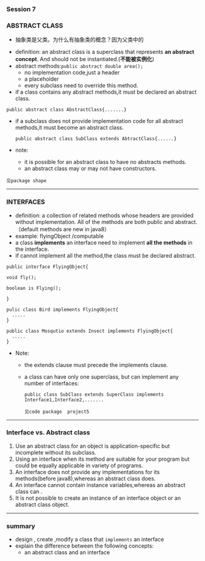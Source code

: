 ### Session 7

### ABSTRACT CLASS

* 抽象类是父类。为什么有抽象类的概念？因为父类中的

- definition: an abstract class is a superclass that represents **an abstract concept**. And should not be instantiated.(**不能被实例化**)
- abstract methods:`public abstract double area();`
  - no implementation code,just a header
  - a placeholder
  - every subclass need to override this method.
- if a class contains any abstract methods,it must be declared an abstract class.

`public abstract class AbstractClass{.......}`

- if a subclass does not provide implementation code for all abstract methods,it must become an abstract class.

  `public abstract class SubClass extends AbtractClass{......}`

- note: 

  - it is possible for an abstract class to have no abstracts methods.
  - an abstract class may or may not have constructors.

```
见package shape
```



------

### INTERFACES

- definition: a collection of related methods whose headers are provided without implementation. All of the methods are both public and abstract.  （default methods are new in java8）
- example:  flyingObject /computable 
- a class  **implements** an interface need to implement **all the methods** in the interface.
- if cannot implement all the method,the class must be declared abstract.

```
public interface FlyingObject{

void fly();

boolean is Flying();

}
```

```
pulic class Bird implements FlyingObject{
  .....
}
```

```
public class Mosqutio extends Insect implements FlyingObject{
  .....
}
```

- Note:

  - the extends clause must precede the implements clause.

  - a class can have only  one superclass, but can implement any number of interfaces:

    ```
    public class SubClass extends SuperClass implements Interface1,Interface2,.......
    ```

    ```
    见code package  project5
    ```

------

### Interface vs. Abstract class

1. Use an abstract class for an object is application-specific but incomplete without its subclass.
2. Using an interface when its method are suitable for your program but could be equally applicable in variety of programs.
3. An interface does not provide any implementations for its methods(before java8),whereas an abstract class does.
4. An interface cannot contain instance variables,whereas an abstract class can .
5. It is not possible to create an instance of an interface object or an abstract class object.

------

### summary

* design , create ,modify a class that ` implements ` an interface
* explain the difference between the following concepts:
  - an abstract class and an interface

